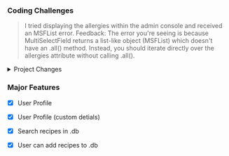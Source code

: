 ### Coding Challenges

> I tried displaying the allergies within the admin console and received an MSFList error. Feedback: The error you're seeing is because MultiSelectField returns a list-like object (MSFList) which doesn't have an .all() method. 
Instead, you should iterate directly over the allergies attribute without calling .all().


<details>

<summary>Project Changes</summary>

> 10/26/24

- [x] Moved sample recipes over to this project for additional testing. 

> 10/25/24

- [x] Sample Recipes added at admin console
- [x] Search functionality. User can search by title or ingredient.
- [x] Users can add a recipe from their profile. Some logic built into view to break steps and ingredients into separate line based on '\n' characters

> 10/24/24

- [x] Additional profile fields can be updated. First and Last name
- [x] Users can add profile images

> 10/22/24

- [x] Moved User creation and allergy customization to this testenv

</details>

### Major Features

- [x] User Profile
- [x] User Profile (custom detials)
- [x] Search recipes in .db
- [x] User can add recipes to .db
 